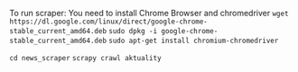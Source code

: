 To run scraper:
You need to install Chrome Browser and chromedriver
`wget https://dl.google.com/linux/direct/google-chrome-stable_current_amd64.deb`
`sudo dpkg -i google-chrome-stable_current_amd64.deb`
`sudo apt-get install chromium-chromedriver`

`cd news_scraper`
`scrapy crawl aktuality`